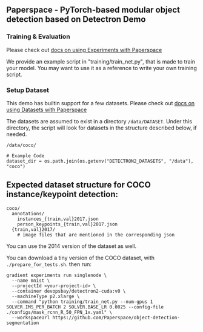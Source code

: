 
## Paperspace - PyTorch-based modular object detection based on Detectron Demo

### Training & Evaluation

Please check out [docs on using Experiments with Paperspace](https://docs.paperspace.com/gradient/experiments/using-experiments)


We provide an example script in "training/train_net.py", that is made to train your model.
You may want to use it as a reference to write your own training script.

### Setup Dataset

This demo has builtin support for a few datasets.
Please check out [docs on using Datasets with Paperspace](https://docs.paperspace.com/gradient/experiments/using-experiments/experiment-datasets)

The datasets are assumed to exist in a directory `/data/DATASET`.
Under this directory, the script will look for datasets in the structure described below, if needed.
```
/data/coco/
```
```
# Example Code 
dataset_dir = os.path.join(os.getenv("DETECTRON2_DATASETS", "/data"), "coco")
```
## Expected dataset structure for COCO instance/keypoint detection:

```
coco/
  annotations/
    instances_{train,val}2017.json
    person_keypoints_{train,val}2017.json
  {train,val}2017/
    # image files that are mentioned in the corresponding json
```

You can use the 2014 version of the dataset as well.

You can download a tiny version of the COCO dataset, with `./prepare_for_tests.sh`.
then run:
```
gradient experiments run singlenode \
  --name mnist \
  --projectId <your-project-id> \
  --container devopsbay/detectron2-cuda:v0 \
  --machineType p2.xlarge \
  --command "python training/train_net.py --num-gpus 1 SOLVER.IMS_PER_BATCH 2 SOLVER.BASE_LR 0.0025 --config-file ./configs/mask_rcnn_R_50_FPN_1x.yaml" \
  --workspaceUrl https://github.com/Paperspace/object-detection-segmentation
```